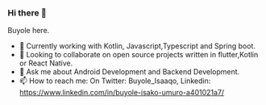 ### Hi there 👋
Buyole here.
- 🔭 Currently working with Kotlin, Javascript,Typescript and Spring boot.
- 👯 Looking to collaborate on open source projects written in flutter,Kotlin or React Native.
- 💬 Ask me about Android Development and Backend Development.
- 📫 How to reach me: On Twitter: Buyole_Isaaqo, Linkedin: https://www.linkedin.com/in/buyole-isako-umuro-a401021a7/
<!--
**buyoleisacko/buyoleisacko** is a ✨ _special_ ✨ repository because its `README.md` (this file) appears on your GitHub profile.

Here are some ideas to get you started:
- 😄 Pronouns: ...
- ⚡ Fun fact: ...
-->
